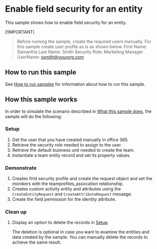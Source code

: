 # Enable field security for an entity
This sample shows how to enable field security for an entity.

[!IMPORTANT]
> Before running the sample, create the required users manually. For this sample create user profile as is as shown below. 
> First Name: Samantha
> Last Name: Smith
> Security Role: Marketing Manager
> UserName: ssmith@yourorg.com

## How to run this sample

See [How to run samples](../../../How-to-run-samples.md) for information about how to run this sample.

## How this sample works

In order to simulate the scenario described in [What this sample does](#what-this-sample-does), the sample will do the following:

### Setup

1. Get the user that you have created manually in office 365.
2. Retrieve the security role needed to assign to the user. 
3. Retrieve the default business unit needed to create the team.
4. Instantiate a team entity record and set its property values. 


### Demonstrate

1. Creates firld security profile and create the request object and set the monikers with the teamprofiles_assocation relationship.
2. Creates custom activity entity and attributes using the `CreateEntityRequest` and `CreateAttributeRequest` mesaage.
3. Create the field permission for the identity attribute.

### Clean up

1. Display an option to delete the records in [Setup](#setup).

    The deletion is optional in case you want to examine the entities and data created by the sample. You can manually delete the records to achieve the same result.
